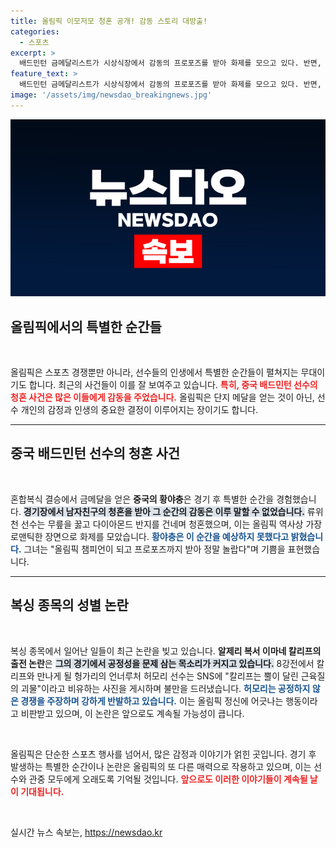 ```yaml
---
title: 올림픽 이모저모 청혼 공개! 감동 스토리 대방출!
categories:
  - 스포츠
excerpt: >
  배드민턴 금메달리스트가 시상식장에서 감동의 프로포즈를 받아 화제를 모으고 있다. 반면, 복싱에서는 공정성 논란이 일파만파 커지고 있어 신경전이 계속되고 있다. 클릭해 자세한 이야기를 확인하세요!
feature_text: >
  배드민턴 금메달리스트가 시상식장에서 감동의 프로포즈를 받아 화제를 모으고 있다. 반면, 복싱에서는 공정성 논란이 일파만파 커지고 있어 신경전이 계속되고 있다. 클릭해 자세한 이야기를 확인하세요!
image: '/assets/img/newsdao_breakingnews.jpg'
---
```


<p><img src="/assets/img/newsdao_breakingnews.jpg" alt="ranknews 속보" /></p>

<h2 data-ke-size="size26">올림픽에서의 특별한 순간들</h2>

<p data-ke-size="size16">&nbsp;</p>

<p data-ke-size="size16">올림픽은 스포츠 경쟁뿐만 아니라, 선수들의 인생에서 특별한 순간들이 펼쳐지는 무대이기도 합니다. 최근의 사건들이 이를 잘 보여주고 있습니다. <b><span style="color: #ee2323;">특히, 중국 배드민턴 선수의 청혼 사건은 많은 이들에게 감동을 주었습니다.</span></b> 올림픽은 단지 메달을 얻는 것이 아닌, 선수 개인의 감정과 인생의 중요한 결정이 이루어지는 장이기도 합니다.</p>

<hr>

<h2 data-ke-size="size26">중국 배드민턴 선수의 청혼 사건</h2>

<p data-ke-size="size16">&nbsp;</p>

<p data-ke-size="size16">혼합복식 결승에서 금메달을 얻은 <b>중국의 황야충</b>은 경기 후 특별한 순간을 경험했습니다. <b><span style="background-color: #21538527;">경기장에서 남자친구의 청혼을 받아 그 순간의 감동은 이루 말할 수 없었습니다.</span></b> 류위천 선수는 무릎을 꿇고 다이아몬드 반지를 건네며 청혼했으며, 이는 올림픽 역사상 가장 로맨틱한 장면으로 화제를 모았습니다. <b><span style="color: #1a5490;">황야충은 이 순간을 예상하지 못했다고 밝혔습니다.</span></b> 그녀는 "올림픽 챔피언이 되고 프로포즈까지 받아 정말 놀랍다"며 기쁨을 표현했습니다.</p>

<hr>

<h2 data-ke-size="size26">복싱 종목의 성별 논란</h2>

<p data-ke-size="size16">&nbsp;</p>

<p data-ke-size="size16">복싱 종목에서 일어난 일들이 최근 논란을 빚고 있습니다. <b>알제리 복서 이마네 칼리프의 출전 논란</b>은 <b><span style="background-color: #21538527;">그의 경기에서 공정성을 문제 삼는 목소리가 커지고 있습니다.</span></b> 8강전에서 칼리프와 만나게 될 헝가리의 언너루처 허모리 선수는 SNS에 "칼리프는 뿔이 달린 근육질의 괴물"이라고 비유하는 사진을 게시하며 불만을 드러냈습니다. <b><span style="color: #1a5490;">허모리는 공정하지 않은 경쟁을 주장하며 강하게 반발하고 있습니다.</span></b> 이는 올림픽 정신에 어긋나는 행동이라고 비판받고 있으며, 이 논란은 앞으로도 계속될 가능성이 큽니다.</p>

<p data-ke-size="size16">&nbsp;</p>

<p data-ke-size="size16">올림픽은 단순한 스포츠 행사를 넘어서, 많은 감정과 이야기가 얽힌 곳입니다. 경기 후 발생하는 특별한 순간이나 논란은 올림픽의 또 다른 매력으로 작용하고 있으며, 이는 선수와 관중 모두에게 오래도록 기억될 것입니다. <b><span style="color: #ee2323;">앞으로도 이러한 이야기들이 계속될 날이 기대됩니다.</span></b></p>

<p data-ke-size="size16">&nbsp;</p>
실시간 뉴스 속보는, <a href="https://newsdao.kr" rel="dofollow">https://newsdao.kr</a>


